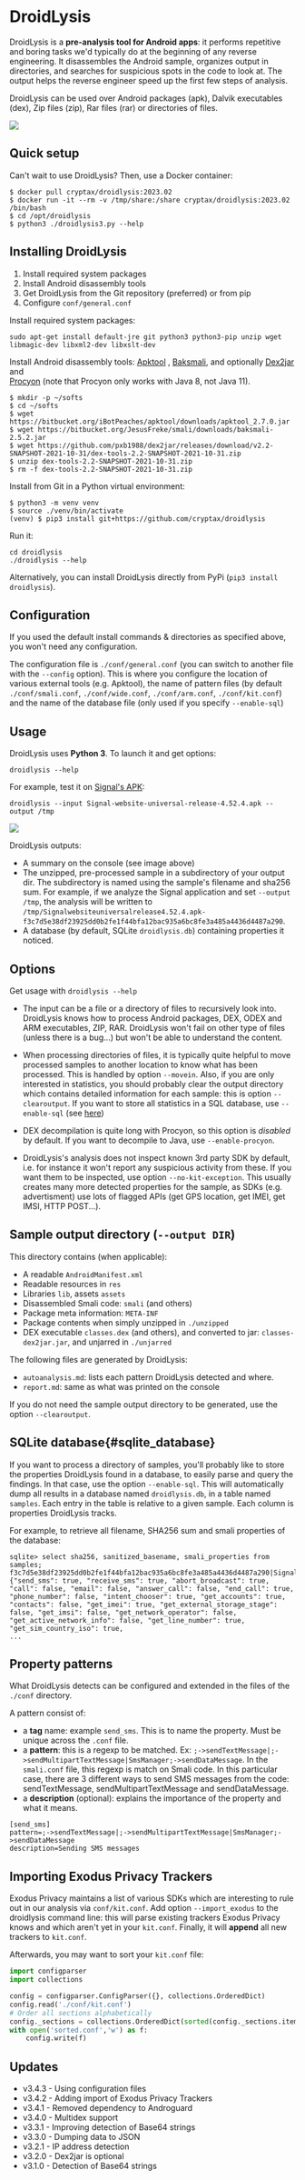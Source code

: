 # DroidLysis

DroidLysis is a **pre-analysis tool for Android apps**: it performs repetitive and boring tasks we'd typically do at the beginning of any reverse engineering. It disassembles the Android sample, organizes output in directories, and searches for suspicious spots in the code to look at.
The output helps the reverse engineer speed up the first few steps of analysis.

DroidLysis can be used over Android packages (apk), Dalvik executables (dex), Zip files (zip), Rar files (rar) or directories of files.

<img src="https://img.shields.io/badge/PyPi%20-3.4.3-blue">

## Quick setup

Can't wait to use DroidLysis? Then, use a Docker container:

```
$ docker pull cryptax/droidlysis:2023.02
$ docker run -it --rm -v /tmp/share:/share cryptax/droidlysis:2023.02  /bin/bash
$ cd /opt/droidlysis
$ python3 ./droidlysis3.py --help
```

## Installing DroidLysis

1. Install required system packages
2. Install Android disassembly tools
3. Get DroidLysis from the Git repository (preferred) or from pip
4. Configure `conf/general.conf`

Install required system packages:

```
sudo apt-get install default-jre git python3 python3-pip unzip wget libmagic-dev libxml2-dev libxslt-dev
```

Install Android disassembly tools: [Apktool](https://ibotpeaches.github.io/Apktool/) , 
[Baksmali](https://bitbucket.org/JesusFreke/smali/downloads), and optionally 
[Dex2jar](https://github.com/pxb1988/dex2jar) and  
[Procyon](https://bitbucket.org/mstrobel/procyon/wiki/Java%20Decompiler) (note that Procyon only works with Java 8, not Java 11).

```
$ mkdir -p ~/softs
$ cd ~/softs
$ wget https://bitbucket.org/iBotPeaches/apktool/downloads/apktool_2.7.0.jar
$ wget https://bitbucket.org/JesusFreke/smali/downloads/baksmali-2.5.2.jar
$ wget https://github.com/pxb1988/dex2jar/releases/download/v2.2-SNAPSHOT-2021-10-31/dex-tools-2.2-SNAPSHOT-2021-10-31.zip
$ unzip dex-tools-2.2-SNAPSHOT-2021-10-31.zip 
$ rm -f dex-tools-2.2-SNAPSHOT-2021-10-31.zip 
```

Install from Git in a Python virtual environment:

```
$ python3 -m venv venv
$ source ./venv/bin/activate
(venv) $ pip3 install git+https://github.com/cryptax/droidlysis
```

Run it:

```
cd droidlysis
./droidlysis --help
```

Alternatively, you can install DroidLysis directly from PyPi (`pip3 install droidlysis`).

## Configuration

If you used the default install commands & directories as specified above, you won't need any configuration. 

The configuration file is `./conf/general.conf` (you can switch to another file with the `--config` option).
This is where you configure the location of various external tools (e.g. Apktool), the name of pattern files 
(by default `./conf/smali.conf`, `./conf/wide.conf`, `./conf/arm.conf`, `./conf/kit.conf`) and the name of
the database file (only used if you specify `--enable-sql`)


## Usage

DroidLysis uses **Python 3**. To launch it and get options:

```
droidlysis --help
```

For example, test it on [Signal's APK](https://signal.org/android/apk/):

```
droidlysis --input Signal-website-universal-release-4.52.4.apk --output /tmp
```

![](./images/example.png)

DroidLysis outputs:

- A summary on the console (see image above)
- The unzipped, pre-processed sample in a subdirectory of your output dir. The subdirectory is named using the sample's filename and sha256 sum. For example, if we analyze the Signal application and set `--output /tmp`, the analysis will be written to `/tmp/Signalwebsiteuniversalrelease4.52.4.apk-f3c7d5e38df23925dd0b2fe1f44bfa12bac935a6bc8fe3a485a4436d4487a290`.
- A database (by default, SQLite `droidlysis.db`) containing properties it noticed.

## Options

Get usage with `droidlysis --help`

- The input can be a file or a directory of files to recursively look into. DroidLysis knows how to process Android packages, DEX, ODEX and ARM executables, ZIP, RAR. DroidLysis won't fail on other type of files (unless there is a bug...) but won't be able to understand the content.

- When processing directories of files, it is typically quite helpful to move processed samples to another location to know what has been processed. This is handled by option `--movein`.  Also, if you are only interested in statistics, you should probably clear the output directory which contains detailed information for each sample: this is option `--clearoutput`. If you want to store all statistics in a SQL database, use `--enable-sql` (see [here](#sqlite_database))

- DEX decompilation is quite long with Procyon, so this option is *disabled* by default. If you want to decompile to Java, use `--enable-procyon`.

- DroidLysis's analysis does not inspect known 3rd party SDK by default, i.e. for instance it won't report any suspicious activity from these. If you want them to be inspected, use option `--no-kit-exception`. This usually creates many more detected properties for the sample, as SDKs (e.g. advertisment) use lots of flagged APIs (get GPS location, get IMEI, get IMSI, HTTP POST...).

## Sample output directory (`--output DIR`)

This directory contains (when applicable):

- A readable `AndroidManifest.xml`
- Readable resources in `res`
- Libraries `lib`, assets `assets`
- Disassembled Smali code: `smali` (and others)
- Package meta information: `META-INF`
- Package contents when simply unzipped in `./unzipped`
- DEX executable `classes.dex` (and others), and converted to jar: `classes-dex2jar.jar`, and unjarred in `./unjarred`

The following files are generated by DroidLysis:

- `autoanalysis.md`: lists each pattern DroidLysis detected and where.
- `report.md`: same as what was printed on the console

If you do not need the sample output directory to be generated, use the option `--clearoutput`.

## SQLite database{#sqlite_database}

If you want to process a directory of samples, you'll probably like to store the properties DroidLysis found in a database, to easily parse and query the findings. In that case, use the option `--enable-sql`. This will automatically dump all results in a database named `droidlysis.db`, in a table named `samples`. Each entry in the table is relative to a given sample. Each column is properties DroidLysis tracks.

For example, to retrieve all filename, SHA256 sum and smali properties of the database:

```
sqlite> select sha256, sanitized_basename, smali_properties from samples;
f3c7d5e38df23925dd0b2fe1f44bfa12bac935a6bc8fe3a485a4436d4487a290|Signalwebsiteuniversalrelease4.52.4.apk|{"send_sms": true, "receive_sms": true, "abort_broadcast": true, "call": false, "email": false, "answer_call": false, "end_call": true, "phone_number": false, "intent_chooser": true, "get_accounts": true, "contacts": false, "get_imei": true, "get_external_storage_stage": false, "get_imsi": false, "get_network_operator": false, "get_active_network_info": false, "get_line_number": true, "get_sim_country_iso": true,
...
```

## Property patterns

What DroidLysis detects can be configured and extended in the files of the `./conf` directory.

A pattern consist of:

- a **tag** name: example `send_sms`. This is to name the property. Must be unique across the `.conf` file.
- a **pattern**: this is a regexp to be matched. Ex: `;->sendTextMessage|;->sendMultipartTextMessage|SmsManager;->sendDataMessage`. In the `smali.conf` file, this regexp is match on Smali code. In this particular case, there are 3 different ways to send SMS messages from the code: sendTextMessage, sendMultipartTextMessage and sendDataMessage.
- a **description** (optional): explains the importance of the property and what it means.

```
[send_sms]
pattern=;->sendTextMessage|;->sendMultipartTextMessage|SmsManager;->sendDataMessage
description=Sending SMS messages
```


## Importing Exodus Privacy Trackers

Exodus Privacy maintains a list of various SDKs which are interesting to rule out in our analysis via `conf/kit.conf`.
Add option `--import_exodus` to the droidlysis command line: this will parse existing trackers Exodus Privacy knows and which aren't yet in your `kit.conf`. Finally, it will **append** all new trackers to `kit.conf`.

Afterwards, you may want to sort your `kit.conf` file:

```python
import configparser
import collections

config = configparser.ConfigParser({}, collections.OrderedDict)
config.read('./conf/kit.conf')
# Order all sections alphabetically
config._sections = collections.OrderedDict(sorted(config._sections.items(), key=lambda t: t[0] ))
with open('sorted.conf','w') as f:
    config.write(f)
```    


## Updates

- v3.4.3 - Using configuration files
- v3.4.2 - Adding import of Exodus Privacy Trackers
- v3.4.1 - Removed dependency to Androguard
- v3.4.0 - Multidex support
- v3.3.1 - Improving detection of Base64 strings
- v3.3.0 - Dumping data to JSON
- v3.2.1 - IP address detection
- v3.2.0 - Dex2jar is optional
- v3.1.0 - Detection of Base64 strings



